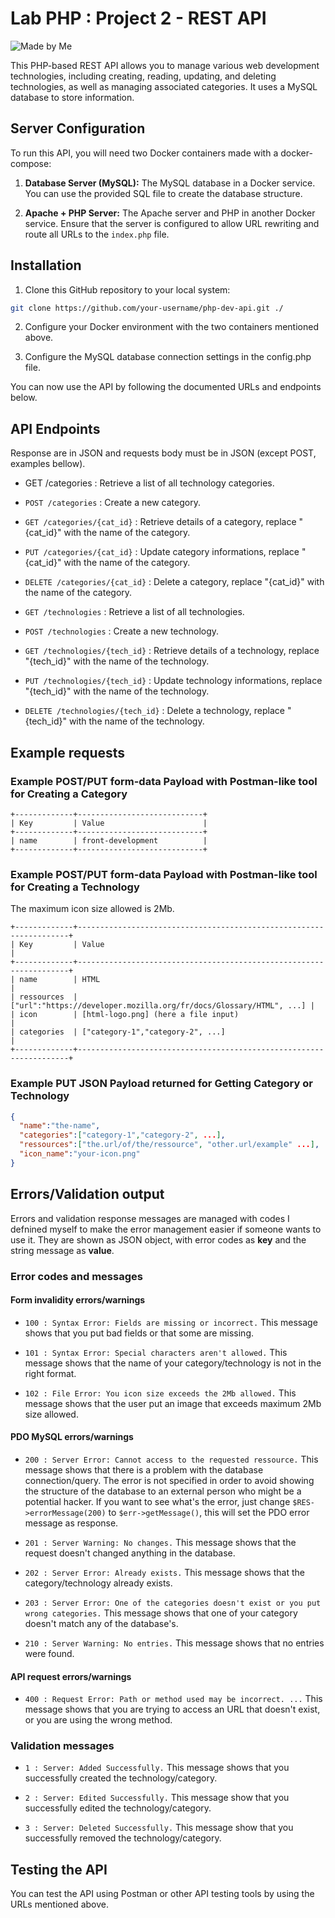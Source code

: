 # Lab PHP : Project 2 - REST API

![Made by Me](https://github.com/raven-panda/ressources/blob/main/badges/made-by-me.svg)

This PHP-based REST API allows you to manage various web development technologies, including creating, reading, updating, and deleting technologies, as well as managing associated categories. It uses a MySQL database to store information.

## Server Configuration

To run this API, you will need two Docker containers made with a docker-compose:

1. **Database Server (MySQL):** The MySQL database in a Docker service. You can use the provided SQL file to create the database structure.

2. **Apache + PHP Server:** The Apache server and PHP in another Docker service. Ensure that the server is configured to allow URL rewriting and route all URLs to the `index.php` file.

## Installation

1. Clone this GitHub repository to your local system:

```bash
git clone https://github.com/your-username/php-dev-api.git ./
```

2. Configure your Docker environment with the two containers mentioned above.

3. Configure the MySQL database connection settings in the config.php file.

You can now use the API by following the documented URLs and endpoints below.

## API Endpoints

Response are in JSON and requests body must be in JSON (except POST, examples bellow).

- GET /categories : Retrieve a list of all technology categories.

- `POST /categories` : Create a new category.

- `GET /categories/{cat_id}` : Retrieve details of a category, replace "{cat_id}" with the name of the category.

- `PUT /categories/{cat_id}` : Update category informations, replace "{cat_id}" with the name of the category.

- `DELETE /categories/{cat_id}` : Delete a category, replace "{cat_id}" with the name of the category.

- `GET /technologies` : Retrieve a list of all technologies.

- `POST /technologies` : Create a new technology.

- `GET /technologies/{tech_id}` : Retrieve details of a technology, replace "{tech_id}" with the name of the technology.

- `PUT /technologies/{tech_id}` : Update technology informations, replace "{tech_id}" with the name of the technology.

- `DELETE /technologies/{tech_id}` : Delete a technology, replace "{tech_id}" with the name of the technology.

## Example requests

### Example POST/PUT form-data Payload with Postman-like tool for Creating a Category

```
+-------------+----------------------------+
| Key         | Value                      |
+-------------+----------------------------+
| name        | front-development          |
+-------------+----------------------------+
```

### Example POST/PUT form-data Payload with Postman-like tool for Creating a Technology

The maximum icon size allowed is 2Mb.

```
+-------------+--------------------------------------------------------------------+
| Key         | Value                                                              |
+-------------+--------------------------------------------------------------------+
| name        | HTML                                                               |
| ressources  | ["url":"https://developer.mozilla.org/fr/docs/Glossary/HTML", ...] |
| icon        | [html-logo.png] (here a file input)                                |
| categories  | ["category-1","category-2", ...]                                   |
+-------------+--------------------------------------------------------------------+
```

### Example PUT JSON Payload returned for Getting Category or Technology

```json
{
  "name":"the-name",
  "categories":["category-1","category-2", ...],
  "ressources":["the.url/of/the/ressource", "other.url/example" ...],
  "icon_name":"your-icon.png"
}
```

## Errors/Validation output

Errors and validation response messages are managed with codes I defnined myself to make the error management easier if someone wants to use it. They are shown as JSON object, with error codes as **key** and the string message as **value**.

### Error codes and messages

#### Form invalidity errors/warnings

- `100 : Syntax Error: Fields are missing or incorrect.` This message shows that you put bad fields or that some are missing.

- `101 : Syntax Error: Special characters aren't allowed.` This message shows that the name of your category/technology is not in the right format.

- `102 : File Error: You icon size exceeds the 2Mb allowed.` This message shows that the user put an image that exceeds maximum 2Mb size allowed.

#### PDO MySQL errors/warnings

- `200 : Server Error: Cannot access to the requested ressource.` This message shows that there is a problem with the database connection/query. The error is not specified in order to avoid showing the structure of the database to an external person who might be a potential hacker. If you want to see what's the error, just change `$RES->errorMessage(200)` to `$err->getMessage()`, this will set the PDO error message as response.

- `201 : Server Warning: No changes.` This message shows that the request doesn't changed anything in the database.

- `202 : Server Error: Already exists.` This message shows that the category/technology already exists.

- `203 : Server Error: One of the categories doesn't exist or you put wrong categories.` This message shows that one of your category doesn't match any of the database's.

- `210 : Server Warning: No entries.` This message shows that no entries were found.

#### API request errors/warnings

- `400 : Request Error: Path or method used may be incorrect. ...` This message shows that you are trying to access an URL that doesn't exist, or you are using the wrong method.

### Validation messages

- `1 : Server: Added Successfully.` This message shows that you successfully created the technology/category.

- `2 : Server: Edited Successfully.` This message show that you successfully edited the technology/category.

- `3 : Server: Deleted Successfully.` This message show that you successfully removed the technology/category.

## Testing the API

You can test the API using Postman or other API testing tools by using the URLs mentioned above.